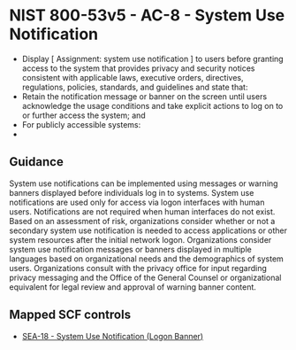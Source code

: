 # NIST 800-53v5 - AC-8 - System Use Notification
- Display \[ Assignment: system use notification \] to users before granting access to the system that provides privacy and security notices consistent with applicable laws, executive orders, directives, regulations, policies, standards, and guidelines and state that:
- Retain the notification message or banner on the screen until users acknowledge the usage conditions and take explicit actions to log on to or further access the system; and
- For publicly accessible systems:
-
## Guidance
System use notifications can be implemented using messages or warning banners displayed before individuals log in to systems. System use notifications are used only for access via logon interfaces with human users. Notifications are not required when human interfaces do not exist. Based on an assessment of risk, organizations consider whether or not a secondary system use notification is needed to access applications or other system resources after the initial network logon. Organizations consider system use notification messages or banners displayed in multiple languages based on organizational needs and the demographics of system users. Organizations consult with the privacy office for input regarding privacy messaging and the Office of the General Counsel or organizational equivalent for legal review and approval of warning banner content.
## Mapped SCF controls
- [SEA-18 - System Use Notification (Logon Banner)](../scf/sea-18-systemusenotificationlogonbanner.md)